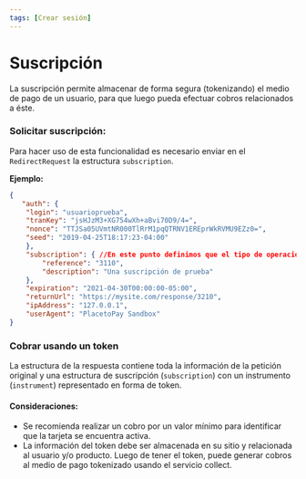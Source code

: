 ```yaml
---
tags: [Crear sesión]
---
```


# Suscripción

La suscripción permite almacenar de forma segura (tokenizando) el medio de pago de un usuario, para que luego pueda efectuar cobros relacionados a éste.

### **Solicitar suscripción:**

Para hacer uso de esta funcionalidad es necesario enviar en el `RedirectRequest` la estructura `subscription`.

**Ejemplo:**
```json
{
   "auth": {
    "login": "usuarioprueba",
    "tranKey": "jsHJzM3+XG754wXh+aBvi70D9/4=",
    "nonce": "TTJSa05UVmtNR000TlRrM1pqQTRNV1EREprWkRVMU9EZz0=",
    "seed": "2019-04-25T18:17:23-04:00"
    },
    "subscription": { //En este punto definimos que el tipo de operación es una suscripción
        "reference": "3110",
        "description": "Una suscripción de prueba"
    },
    "expiration": "2021-04-30T00:00:00-05:00",
    "returnUrl": "https://mysite.com/response/3210",
    "ipAddress": "127.0.0.1",
    "userAgent": "PlacetoPay Sandbox"
}
```


### **Cobrar usando un token**
La estructura de la respuesta contiene toda la información de la petición original y una estructura de suscripción (`subscription`) con un instrumento (`instrument`) representado en forma de token.

#### **Consideraciones:**

 - Se recomienda realizar un cobro por un valor mínimo para identificar que la tarjeta se encuentra activa.
 - La información del token debe ser almacenada en su sitio y relacionada al usuario y/o producto. Luego de tener el token, puede generar cobros al medio de pago tokenizado usando el servicio collect.